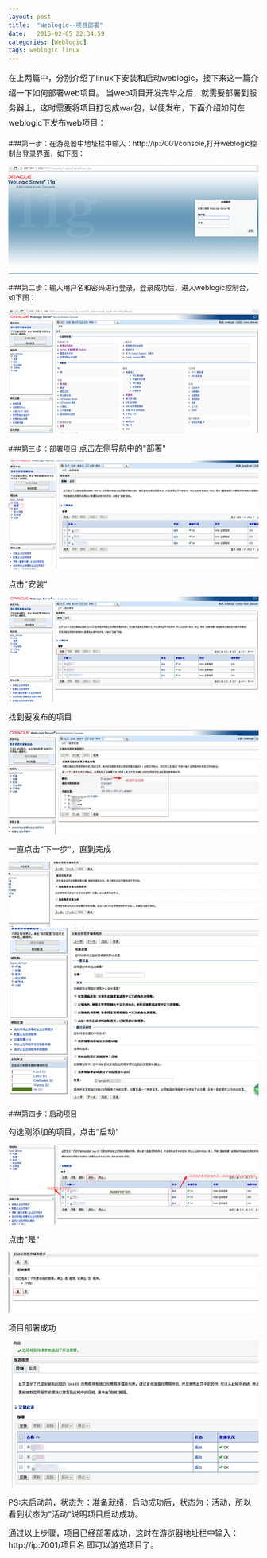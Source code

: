```yaml
---
layout: post
title:  "Weblogic--项目部署"
date:   2015-02-05 22:34:59
categories: [Weblogic]
tags: weblogic linux
---
```

<p style="font-size:16px;line-height:30px">在上两篇中，分别介绍了linux下安装和启动weblogic，接下来这一篇介绍一下如何部署web项目。
当web项目开发完毕之后，就需要部署到服务器上，这时需要将项目打包成war包，以便发布，下面介绍如何在weblogic下发布web项目：</p>

###第一步：在游览器中地址栏中输入：http://ip:7001/console,打开weblogic控制台登录界面，如下图：

<img  src="/images/weblogic/1.png" />

###第二步：输入用户名和密码进行登录，登录成功后，进入weblogic控制台，如下图：

<img  src="/images/weblogic/2.png" />

###第三步：部署项目
<span style="font-size:16px;">点击左侧导航中的"部署"</span>

<img  src="/images/weblogic/3.png" />

<span style="font-size:16px;">点击"安装"</span>

<img  src="/images/weblogic/4.png" />

<span style="font-size:16px;">找到要发布的项目</span>

<img  src="/images/weblogic/5.jpg" />

<span style="font-size:16px;">一直点击"下一步"，直到完成</span>

<img  src="/images/weblogic/6.jpg" />

<img  src="/images/weblogic/7.png" />

###第四步：启动项目

<span style="font-size:16px;">勾选刚添加的项目，点击"启动"</span>

<img  src="/images/weblogic/8.png" />

<span style="font-size:16px;">点击"是"</span>

<img  src="/images/weblogic/9.png" />

<span style="font-size:16px;">项目部署成功</span>

<img  src="/images/weblogic/10.png" />

<span style="font-size:16px;">PS:未启动前，状态为：准备就绪，启动成功后，状态为：活动，所以看到状态为"活动"说明项目启动成功。</span>

<span style="font-size:16px;">通过以上步骤，项目已经部署成功，这时在游览器地址栏中输入：http://ip:7001/项目名 即可以游览项目了。</span>

